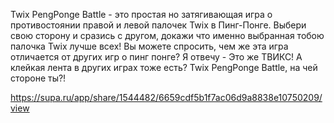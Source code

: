 Twix PengPonge Battle - это простая но затягивающая игра о противостоянии правой и левой палочек Twix в Пинг-Понге. Выбери свою сторону и сразись с другом, докажи что именно выбранная тобою палочка Twix лучше всех! Вы можете спросить, чем же эта игра отличается от других игр о пинг понге? Я отвечу - Это же ТВИКС! А клейкая лента в других играх тоже есть? Twix PengPonge Battle,
на чей стороне ты?!

https://supa.ru/app/share/1544482/6659cdf5b1f7ac06d9a8838e10750209/view
